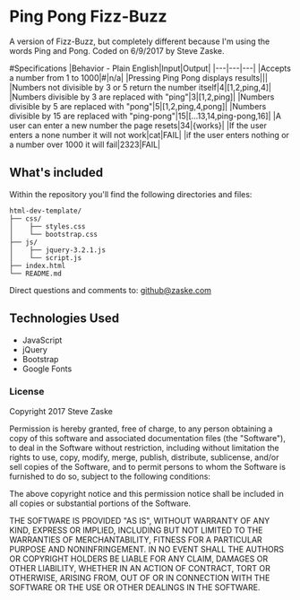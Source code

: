 # Ping Pong Fizz-Buzz
A version of Fizz-Buzz, but completely different because I'm using the words Ping and Pong. Coded on 6/9/2017 by Steve Zaske.

#Specifications
|Behavior - Plain English|Input|Output|
|---|---|---|
|Accepts a number from 1 to 1000|#|n/a|
|Pressing Ping Pong displays results|||
|Numbers not divisible by 3 or 5 return the number itself|4|[1,2,ping,4]|
|Numbers divisible by 3 are replaced with "ping"|3|[1,2,ping]|
|Numbers divisible by 5 are replaced with "pong"|5|[1,2,ping,4,pong]|
|Numbers divisible by 15 are replaced with "ping-pong"|15|[...13,14,ping-pong,16]|
|A user can enter a new number the page resets|34|{works}|
|If the user enters a none number it will not work|cat|FAIL|
|if the user enters nothing or a number over 1000 it will fail|2323|FAIL|


## What's included
Within the repository you'll find the following directories and files:

```
html-dev-template/
├── css/
│    ├── styles.css
│    └── bootstrap.css
├── js/
│    ├── jquery-3.2.1.js
│    └── script.js
├── index.html
└── README.md
```

Direct questions and comments to: [github@zaske.com](mailto:github@zaske.com)

## Technologies Used
* JavaScript
* jQuery
* Bootstrap
* Google Fonts

### License
Copyright 2017 Steve Zaske

Permission is hereby granted, free of charge, to any person obtaining a copy of this software and associated documentation files (the "Software"), to deal in the Software without restriction, including without limitation the rights to use, copy, modify, merge, publish, distribute, sublicense, and/or sell copies of the Software, and to permit persons to whom the Software is furnished to do so, subject to the following conditions:

The above copyright notice and this permission notice shall be included in all copies or substantial portions of the Software.

THE SOFTWARE IS PROVIDED "AS IS", WITHOUT WARRANTY OF ANY KIND, EXPRESS OR IMPLIED, INCLUDING BUT NOT LIMITED TO THE WARRANTIES OF MERCHANTABILITY, FITNESS FOR A PARTICULAR PURPOSE AND NONINFRINGEMENT. IN NO EVENT SHALL THE AUTHORS OR COPYRIGHT HOLDERS BE LIABLE FOR ANY CLAIM, DAMAGES OR OTHER LIABILITY, WHETHER IN AN ACTION OF CONTRACT, TORT OR OTHERWISE, ARISING FROM, OUT OF OR IN CONNECTION WITH THE SOFTWARE OR THE USE OR OTHER DEALINGS IN THE SOFTWARE.

